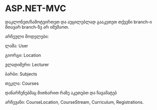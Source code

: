# ASP.NET-MVC

დაკლონეთ/ჩამოტვირთეთ და აუცილებლად გააკეთეთ თქვენი branch-ი
მთავარ branch-ზე არ იმუშაოთ.

არჩეული მოდელები:

ლაშა: User

გიორგი: Location

ვლადიმერი: Lecturer

ბარბი: Subjects

თეკლა: Courses

დანარჩენებმაც მითხარით რაზე აკეთებთ და ჩავამატებ

არჩევანი: CourseLocation, CourseStream, Curriculum, Registrations.
